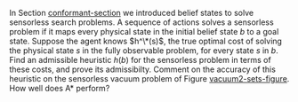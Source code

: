 In Section <a class="sectionRef" title="" href="#">conformant-section</a> we introduced belief
states to solve sensorless search problems. A sequence of actions solves
a sensorless problem if it maps every physical state in the initial
belief state $b$ to a goal state. Suppose the agent knows $h^\*(s)$, the
true optimal cost of solving the physical state $s$ in the fully
observable problem, for every state $s$ in $b$. Find an admissible
heuristic $h(b)$ for the sensorless problem in terms of these costs, and
prove its admissibilty. Comment on the accuracy of this heuristic on the
sensorless vacuum problem of
Figure <a class="insideBookFigRef" target="_blank" href="https://aimacode.github.io/aima-exercises/figures/vacuum2-sets-figure.png">vacuum2-sets-figure</a>. How well does A* perform?
